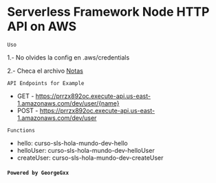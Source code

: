 # Serverless Framework Node HTTP API on AWS

`Uso`

1.- No olvides la config en .aws/credentials

2.- Checa el archivo [Notas](Notas.txt)

`API Endpoints for Example`

- GET - https://prrzx892oc.execute-api.us-east-1.amazonaws.com/dev/user/{name}
- POST - https://prrzx892oc.execute-api.us-east-1.amazonaws.com/dev/user

`Functions`

- hello: curso-sls-hola-mundo-dev-hello
- helloUser: curso-sls-hola-mundo-dev-helloUser
- createUser: curso-sls-hola-mundo-dev-createUser

#### `Powered by GeorgeGxx`